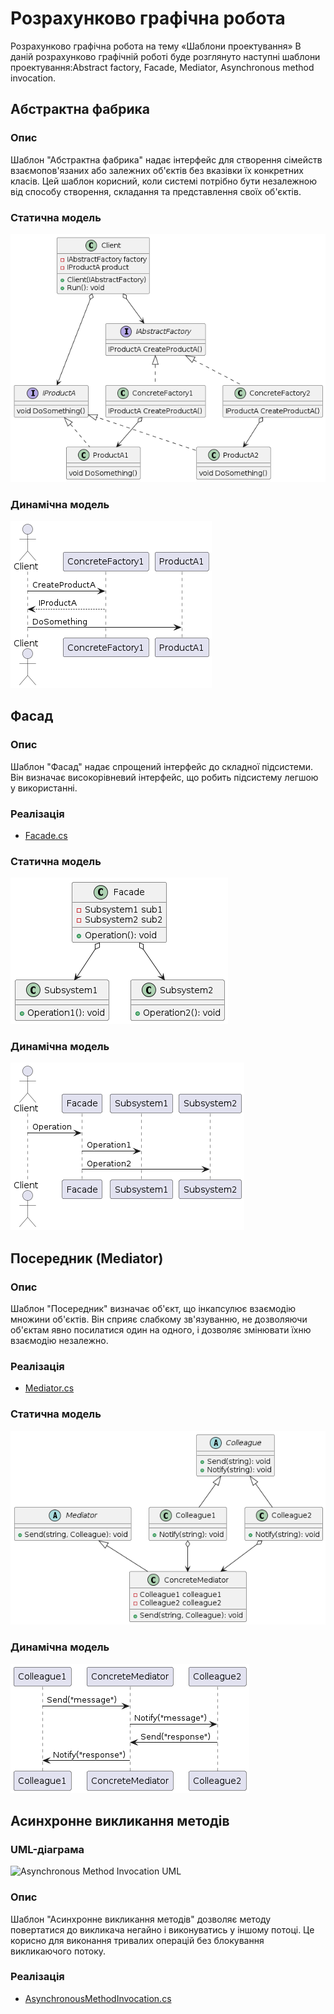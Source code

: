 # Розрахунково графічна робота 
Розрахунково графічна робота на тему «Шаблони проектування»
В даній розрахунково графічній роботі буде розглянуто наступні шаблони проектування:Abstract factory, Facade, Mediator, Asynchronous method invocation.

## Абстрактна фабрика


### Опис
Шаблон "Абстрактна фабрика" надає інтерфейс для створення сімейств взаємопов'язаних або залежних об'єктів без вказівки їх конкретних класів. Цей шаблон корисний, коли системі потрібно бути незалежною від способу створення, складання та представлення своїх об'єктів.

### Статична модель 

![Статична модель Bridge](AbstractFactory.png)

### Динамічна модель 

![Динамічна модель Bridge](AbstractFactory11.png)


## Фасад


### Опис
Шаблон "Фасад" надає спрощений інтерфейс до складної підсистеми. Він визначає високорівневий інтерфейс, що робить підсистему легшою у використанні.

### Реалізація
- [Facade.cs](./Facade/Facade.cs)

### Статична модель

![Статична модель Bridge](facadestat.png)

### Динамічна модель

![Динамічна модель Bridge](facadedin.png)

## Посередник (Mediator)

### Опис
Шаблон "Посередник" визначає об'єкт, що інкапсулює взаємодію множини об'єктів. Він сприяє слабкому зв'язуванню, не дозволяючи об'єктам явно посилатися один на одного, і дозволяє змінювати їхню взаємодію незалежно.

### Реалізація
- [Mediator.cs](./Mediator/Mediator.cs)

### Статична модель 

![Статична модель Bridge](mediatorstat.png)

### Динамічна модель 
![Динамічна модель Bridge](mediatordin.png)

## Асинхронне викликання методів

### UML-діаграма
![Asynchronous Method Invocation UML](./uml/asynchronous_method_invocation.png)

### Опис
Шаблон "Асинхронне викликання методів" дозволяє методу повертатися до викликача негайно і виконуватись у іншому потоці. Це корисно для виконання тривалих операцій без блокування викликаючого потоку.

### Реалізація
- [AsynchronousMethodInvocation.cs](./AsynchronousMethodInvocation/AsynchronousMethodInvocation.cs)


